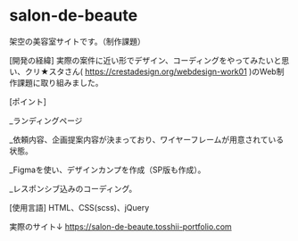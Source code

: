 # salon-de-beaute
架空の美容室サイトです。（制作課題）

[開発の経緯]
実際の案件に近い形でデザイン、コーディングをやってみたいと思い、クリ★スタさん( https://crestadesign.org/webdesign-work01 )のWeb制作課題に取り組みました。

[ポイント]

_ランディングページ

_依頼内容、企画提案内容が決まっており、ワイヤーフレームが用意されている状態。

_Figmaを使い、デザインカンプを作成（SP版も作成）。

_レスポンシブ込みのコーディング。

[使用言語]
HTML、CSS(scss)、jQuery

実際のサイト↓
https://salon-de-beaute.tosshii-portfolio.com
